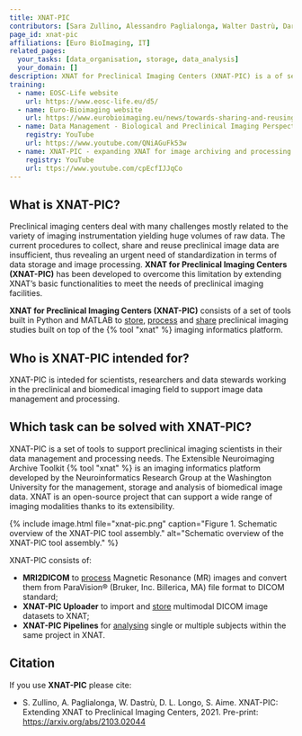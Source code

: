 ```yaml
---
title: XNAT-PIC
contributors: [Sara Zullino, Alessandro Paglialonga, Walter Dastrù, Dario Longo, Silvio Aime]
page_id: xnat-pic
affiliations: [Euro BioImaging, IT]
related_pages: 
  your_tasks: [data_organisation, storage, data_analysis]
  your_domain: []
description: XNAT for Preclinical Imaging Centers (XNAT-PIC) is a of set of tools to store, process and share preclinical imaging studies built on top of the XNAT imaging informatics platform.
training:
  - name: EOSC-Life website
    url: https://www.eosc-life.eu/d5/
  - name: Euro-Bioimaging website
    url: https://www.eurobioimaging.eu/news/towards-sharing-and-reusing-of-preclinical-image-data
  - name: Data Management - Biological and Preclinical Imaging Perspective
    registry: YouTube
    url: https://www.youtube.com/QNiAGuFk53w
  - name: XNAT-PIC - expanding XNAT for image archiving and processing to Preclinical Imaging Centers
    registry: YouTube
    url: ttps://www.youtube.com/cpEcfIJJqCo
---
```


## What is XNAT-PIC?

Preclinical imaging centers deal with many challenges mostly related to the variety of imaging instrumentation yielding huge volumes of raw data. The current procedures to collect, share and reuse preclinical image data are insufficient, thus revealing an urgent need of standardization in terms of data storage and image processing. **XNAT for Preclinical Imaging Centers (XNAT-PIC)** has been developed to overcome this limitation by extending XNAT’s basic functionalities to meet the needs of preclinical imaging facilities.

**XNAT for Preclinical Imaging Centers (XNAT-PIC)** consists of a set of tools built in Python and MATLAB to [store](storage), [process](processing) and [share](sharing) preclinical imaging studies built on top of the {% tool "xnat" %} imaging informatics platform.
 
## Who is XNAT-PIC intended for?

XNAT-PIC is inteded for scientists, researchers and data stewards working in the preclinical and biomedical imaging field to support image data management and processing.

## Which task can be solved with XNAT-PIC?

XNAT-PIC is a set of tools to support preclinical imaging scientists in their data management and processing needs. 
The Extensible Neuroimaging Archive Toolkit {% tool "xnat" %} is an imaging informatics platform developed by the Neuroinformatics Research Group at the Washington University for the management, storage and analysis of biomedical image data. XNAT is an open-source project that can support a wide range of imaging modalities thanks to its extensibility.

{% include image.html file="xnat-pic.png" caption="Figure 1. Schematic overview of the XNAT-PIC tool assembly." alt="Schematic overview of the XNAT-PIC tool assembly." %}

XNAT-PIC consists of:

* **MRI2DICOM** to [process](processing) Magnetic Resonance (MR) images and convert them from ParaVision® (Bruker, Inc. Billerica, MA) file format to DICOM standard;
* **XNAT-PIC Uploader** to import and [store](storage) multimodal DICOM image datasets to XNAT;
* **XNAT-PIC Pipelines** for [analysing](analysing) single or multiple subjects within the same project in XNAT.

## Citation

If you use **XNAT-PIC** please cite: <br>

* S. Zullino, A. Paglialonga, W. Dastrù, D. L. Longo, S. Aime. XNAT-PIC: Extending XNAT to Preclinical Imaging Centers, 2021. Pre-print: https://arxiv.org/abs/2103.02044
